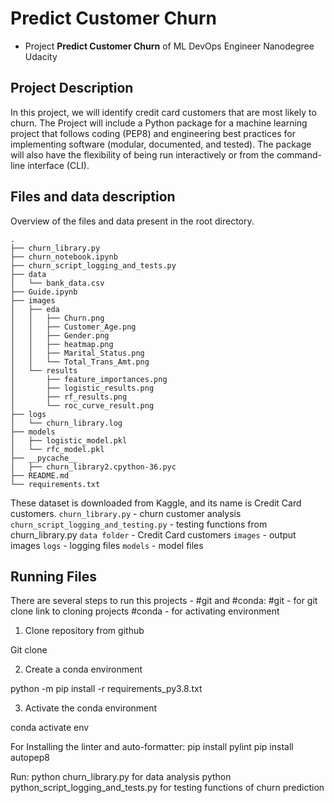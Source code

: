 # Predict Customer Churn

- Project **Predict Customer Churn** of ML DevOps Engineer Nanodegree Udacity

## Project Description
In this project, we will identify credit card customers that are most likely to churn. The Project will include a Python package for a machine learning project that follows coding (PEP8) and engineering best practices for implementing software (modular, documented, and tested). The package will also have the flexibility of being run interactively or from the command-line interface (CLI).

## Files and data description
Overview of the files and data present in the root directory.

```
.
├── churn_library.py
├── churn_notebook.ipynb
├── churn_script_logging_and_tests.py
├── data
│   └── bank_data.csv
├── Guide.ipynb
├── images
│   ├── eda
│   │   ├── Churn.png
│   │   ├── Customer_Age.png
│   │   ├── Gender.png
│   │   ├── heatmap.png
│   │   ├── Marital_Status.png
│   │   └── Total_Trans_Amt.png
│   └── results
│       ├── feature_importances.png
│       ├── logistic_results.png
│       ├── rf_results.png
│       └── roc_curve_result.png
├── logs
│   └── churn_library.log
├── models
│   ├── logistic_model.pkl
│   └── rfc_model.pkl
├── __pycache__
│   ├── churn_library2.cpython-36.pyc
├── README.md
└── requirements.txt
```



These dataset is downloaded from Kaggle, and its name is Credit Card customers.
`churn_library.py` - churn customer analysis
`churn_script_logging_and_testing.py` - testing functions from churn_library.py
`data folder` - Credit Card customers
`images` - output images 
`logs` - logging files
`models` - model files

## Running Files

There are several steps to run this projects -  #git and #conda:
#git - for git clone link to cloning projects
#conda - for activating environment

1. Clone repository from github

Git clone

2. Create a conda environment

python -m pip install -r requirements_py3.8.txt

3. Activate the conda environment

conda activate env


For Installing the linter and auto-formatter: pip install pylint pip install autopep8

Run: python churn_library.py for data analysis
     python python_script_logging_and_tests.py for testing functions of churn prediction

